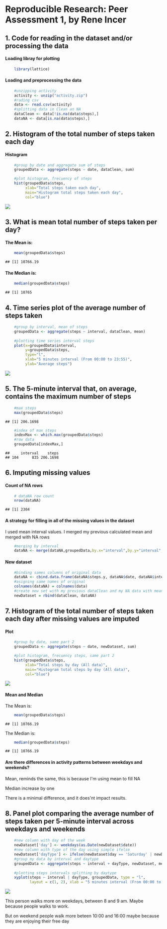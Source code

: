 # Reproducible Research: Peer Assessment 1, by Rene Incer



## 1. Code for reading in the dataset and/or processing the data
#### Loading libray for plotting

```r
    library(lattice)
```

#### Loading and preprocessing the data

```r
    #unzipping activity
    activity <- unzip("activity.zip")
    #rading csv
    data <- read.csv(activity)
    #splitting data in Clean an NA
    dataClean <- data[!is.na(data$steps),]
    dataNA <- data[is.na(data$steps),]
```

## 2. Histogram of the total number of steps taken each day
#### Histogram

```r
    #group by date and aggregate sum of steps
    groupedData <- aggregate(steps ~ date, dataClean, sum)

    #plot histogram, frecuency of steps
    hist(groupedData$steps,
         xlab="Total steps taken each day",
         main="Histogram total steps taken each day",
         col="blue")
```

![](PA1_template_files/figure-html/histogram1-1.png)<!-- -->

## 3. What is mean total number of steps taken per day?
#### The Mean is: 

```r
    mean(groupedData$steps)
```

```
## [1] 10766.19
```
#### The Median is: 

```r
    median(groupedData$steps)
```

```
## [1] 10765
```

## 4. Time series plot of the average number of steps taken


```r
    #group by interval, mean of steps
    groupedData <- aggregate(steps ~ interval, dataClean, mean)
    
    #plotting time series interval steps
    plot(x=groupedData$interval, 
         y=groupedData$steps, 
         type="l", 
         xlab="5 minutes interval (From 00:00 to 23:55)", 
         ylab="Average steps")
```

![](PA1_template_files/figure-html/timeseries1-1.png)<!-- -->

## 5. The 5-minute interval that, on average, contains the maximum number of steps

```r
    #max steps
    max(groupedData$steps)
```

```
## [1] 206.1698
```

```r
    #index of max steps
    indexMax <- which.max(groupedData$steps)
    #row data 
    groupedData[indexMax,]
```

```
##     interval    steps
## 104      835 206.1698
```


## 6. Imputing missing values
#### Count of NA rows 

```r
    # dataNA row count 
    nrow(dataNA)
```

```
## [1] 2304
```

#### A strategy for filling in all of the missing values in the dataset
I used mean interval values. I merged my previous calculated mean and merged with NA rows

```r
    #merging by interval
    dataNA <- merge(dataNA,groupedData,by.x="interval",by.y="interval",all=TRUE)
```

#### New dataset

```r
    #binding sames columns of original data
    dataNA <- cbind.data.frame(dataNA$steps.y, dataNA$date, dataNA$interval)
    #asigning same names of original
    colnames(dataNA) = colnames(data)
    #create new set with my previous dataClean and my NA data with mean
    newDataset = rbind(dataClean, dataNA)
```

## 7. Histogram of the total number of steps taken each day after missing values are imputed
#### Plot

```r
    #group by date, same part 2
    groupedData <- aggregate(steps ~ date, newDataset, sum)

    #plot histogram, frecuency steps, same part 2
    hist(groupedData$steps,
         xlab="Total steps by day (All data)",
         main="Histogram total steps by day (All data)",
         col="blue")
```

![](PA1_template_files/figure-html/histogram2-1.png)<!-- -->

#### Mean and Median

The Mean is: 

```r
    mean(groupedData$steps)
```

```
## [1] 10766.19
```
The Median is: 

```r
    median(groupedData$steps)
```

```
## [1] 10766.19
```


#### Are there differences in activity patterns between weekdays and weekends?

Mean, reminds the same, this is because I'm using mean to fill NA

Median increase by one

There is a minimal difference, and it does'nt impact results.

## 8. Panel plot comparing the average number of steps taken per 5-minute interval across weekdays and weekends


```r
    #new column with day of the week
    newDataset['day'] <- weekdays(as.Date(newDataset$date))
    #new column with type of the day using simple ifelse
    newDataset['dayType'] <- ifelse(newDataset$day == 'Saturday' | newDataset$day == 'Sunday', 'Weekend', 'Weekday')
    #group my data by interval and daytype
    groupedData <- aggregate(steps ~ interval + dayType, newDataset, mean)
    
    #plotting steps intervals splitting by daytype
    xyplot(steps ~ interval | dayType, groupedData, type = "l", 
           layout = c(1, 2), xlab = "5 minutes interval (From 00:00 to 23:55)", ylab = "Number of steps")
```

![](PA1_template_files/figure-html/comparing-1.png)<!-- -->

This person walks more on weekdays, between 8 and 9 am. Maybe because people walks to work.

But on weekend people walk more beteen 10:00 and 16:00 maybe because they are enjoying their free day


